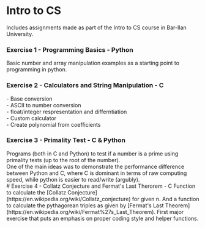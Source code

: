 # Intro to CS
Includes assignments made as part of the Intro to CS course in Bar-Ilan University.
<h3> Exercise 1 - Programming Basics - Python</h3>
Basic number and array manipulation examples as a starting point to programming in python.
<h3> Exercise 2 - Calculators and String Manipulation - C</h3>
- Base conversion <br />
- ASCII to number conversion <br />
- float/integer respresentation and differntiation<br />
- Custom calculator<br />
- Create polynomial from coefficients<br />
<h3> Exercise 3 - Primality Test - C & Python</h3>
Programs (both in C and Python) to test if a number is a prime using primality tests (up to the root of the number).<br />
One of the main ideas was to demonstrate the performance difference between Python and C, where C is dominant in terms of raw computing speed, while python is easier to read/write (argubly).<br />
# Exercise 4 - Collatz Conjecture and Fermat's Last Therorem - C 
Function to calculate the [Collatz Conjecture](https://en.wikipedia.org/wiki/Collatz_conjecture) for given n.  
And a function to calculate the pythagorean triples as given by [Fermat's Last Theorem](https://en.wikipedia.org/wiki/Fermat%27s_Last_Theorem).  
First major exercise that puts an emphasis on proper coding style and helper functions.

